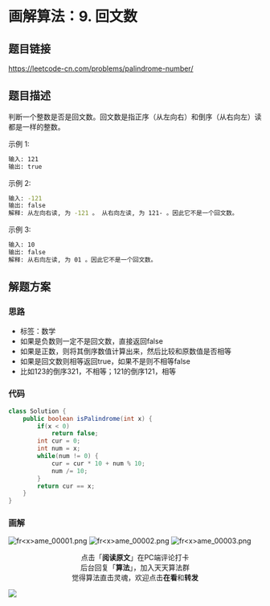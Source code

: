 
# 画解算法：9. 回文数

## 题目链接

https://leetcode-cn.com/problems/palindrome-number/

## 题目描述

判断一个整数是否是回文数。回文数是指正序（从左向右）和倒序（从右向左）读都是一样的整数。

示例 1:

```bash
输入: 121
输出: true
```

示例 2:

```bash
输入: -121
输出: false
解释: 从左向右读, 为 -121 。 从右向左读, 为 121- 。因此它不是一个回文数。
```

示例 3:

```bash
输入: 10
输出: false
解释: 从右向左读, 为 01 。因此它不是一个回文数。
```

## 解题方案

### 思路

- 标签：数学
- 如果是负数则一定不是回文数，直接返回false
- 如果是正数，则将其倒序数值计算出来，然后比较和原数值是否相等
- 如果是回文数则相等返回true，如果不是则不相等false
- 比如123的倒序321，不相等；121的倒序121，相等

### 代码

```java
class Solution {
    public boolean isPalindrome(int x) {
        if(x < 0)
            return false;
        int cur = 0;
        int num = x;
        while(num != 0) {
            cur = cur * 10 + num % 10;
            num /= 10;
        }
        return cur == x;
    }
}
```

### 画解

![fr&lt;x&gt;ame_00001.png](https://i.loli.net/2019/06/06/5cf88fae1022717169.png)
![fr&lt;x&gt;ame_00002.png](https://i.loli.net/2019/06/06/5cf88fae06ae063620.png)
![fr&lt;x&gt;ame_00003.png](https://i.loli.net/2019/06/06/5cf88fae26f3863032.png)


<span style="display:block;text-align:center;">点击「<strong>阅读原文</strong>」在PC端评论打卡</span>
<span style="display:block;text-align:center;">后台回复「<strong>算法</strong>」，加入天天算法群</span>
<span style="display:block;text-align:center;">觉得算法直击灵魂，欢迎点击<strong>在看</strong>和<strong>转发</strong></span>

![](https://i.loli.net/2019/05/20/5ce23b33cc01d73486.gif)